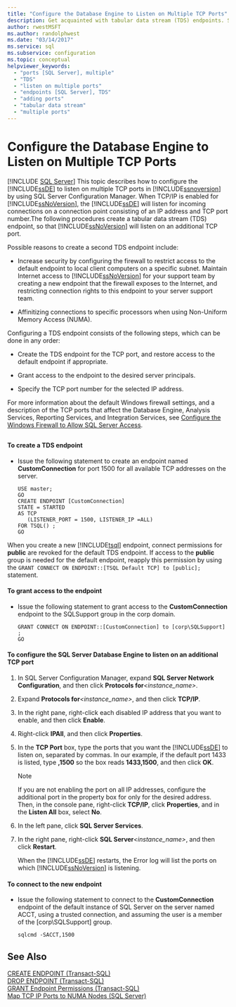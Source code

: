 ```yaml
---
title: "Configure the Database Engine to Listen on Multiple TCP Ports"
description: Get acquainted with tabular data stream (TDS) endpoints. See how to use them to configure the SQL Server Database Engine to listen on multiple TCP ports.
author: rwestMSFT
ms.author: randolphwest
ms.date: "03/14/2017"
ms.service: sql
ms.subservice: configuration
ms.topic: conceptual
helpviewer_keywords:
  - "ports [SQL Server], multiple"
  - "TDS"
  - "listen on multiple ports"
  - "endpoints [SQL Server], TDS"
  - "adding ports"
  - "tabular data stream"
  - "multiple ports"
---
```

# Configure the Database Engine to Listen on Multiple TCP Ports
 [!INCLUDE [SQL Server](../../includes/applies-to-version/sqlserver.md)]
  This topic describes how to configure the [!INCLUDE[ssDE](../../includes/ssde-md.md)] to listen on multiple TCP ports in [!INCLUDE[ssnoversion](../../includes/ssnoversion-md.md)] by using SQL Server Configuration Manager. When TCP/IP is enabled for [!INCLUDE[ssNoVersion](../../includes/ssnoversion-md.md)], the [!INCLUDE[ssDE](../../includes/ssde-md.md)] will listen for incoming connections on a connection point consisting of an IP address and TCP port number.The following procedures create a tabular data stream (TDS) endpoint, so that [!INCLUDE[ssNoVersion](../../includes/ssnoversion-md.md)] will listen on an additional TCP port.  
  
 Possible reasons to create a second TDS endpoint include:  
  
-   Increase security by configuring the firewall to restrict access to the default endpoint to local client computers on a specific subnet. Maintain Internet access to [!INCLUDE[ssNoVersion](../../includes/ssnoversion-md.md)] for your support team by creating a new endpoint that the firewall exposes to the Internet, and restricting connection rights to this endpoint to your server support team.  
  
-   Affinitizing connections to specific processors when using Non-Uniform Memory Access (NUMA).  
  
 Configuring a TDS endpoint consists of the following steps, which can be done in any order:  
  
-   Create the TDS endpoint for the TCP port, and restore access to the default endpoint if appropriate.  
  
-   Grant access to the endpoint to the desired server principals.  
  
-   Specify the TCP port number for the selected IP address.  
  
 For more information about the default Windows firewall settings, and a description of the TCP ports that affect the Database Engine, Analysis Services, Reporting Services, and Integration Services, see [Configure the Windows Firewall to Allow SQL Server Access](../../sql-server/install/configure-the-windows-firewall-to-allow-sql-server-access.md).  
  
##  <a name="SSMSProcedure"></a>  
  
#### To create a TDS endpoint  
  
-   Issue the following statement to create an endpoint named **CustomConnection** for port 1500 for all available TCP addresses on the server.  
  
    ```  
    USE master;  
    GO  
    CREATE ENDPOINT [CustomConnection]  
    STATE = STARTED  
    AS TCP  
       (LISTENER_PORT = 1500, LISTENER_IP =ALL)  
    FOR TSQL() ;  
    GO  
    ```  
  
 When you create a new [!INCLUDE[tsql](../../includes/tsql-md.md)] endpoint, connect permissions for **public** are revoked for the default TDS endpoint. If access to the **public** group is needed for the default endpoint, reapply this permission by using the `GRANT CONNECT ON ENDPOINT::[TSQL Default TCP] to [public];` statement.  
  
#### To grant access to the endpoint  
  
-   Issue the following statement to grant access to the **CustomConnection** endpoint to the SQLSupport group in the corp domain.  
  
    ```  
    GRANT CONNECT ON ENDPOINT::[CustomConnection] to [corp\SQLSupport] ;  
    GO  
    ```  
  
#### To configure the SQL Server Database Engine to listen on an additional TCP port  
  
1.  In SQL Server Configuration Manager, expand **SQL Server Network Configuration**, and then click **Protocols for**_<instance_name>_.  
  
2.  Expand **Protocols for**_<instance_name>_, and then click **TCP/IP**.  
  
3.  In the right pane, right-click each disabled IP address that you want to enable, and then click **Enable**.  
  
4.  Right-click **IPAll**, and then click **Properties**.  
  
5.  In the **TCP Port** box, type the ports that you want the [!INCLUDE[ssDE](../../includes/ssde-md.md)] to listen on, separated by commas. In our example, if the default port 1433 is listed, type **,1500** so the box reads **1433,1500**, and then click **OK**.  
  
    > [!NOTE]  
    >  If you are not enabling the port on all IP addresses, configure the additional port in the property box for only for the desired address. Then, in the console pane, right-click **TCP/IP**, click **Properties**, and in the **Listen All** box, select **No**.  
  
6.  In the left pane, click **SQL Server Services**.  
  
7.  In the right pane, right-click **SQL Server**_<instance_name>_, and then click **Restart**.  
  
     When the [!INCLUDE[ssDE](../../includes/ssde-md.md)] restarts, the Error log will list the ports on which [!INCLUDE[ssNoVersion](../../includes/ssnoversion-md.md)] is listening.  
  
#### To connect to the new endpoint  
  
-   Issue the following statement to connect to the **CustomConnection** endpoint of the default instance of SQL Server on the server named ACCT, using a trusted connection, and assuming the user is a member of the [corp\SQLSupport] group.  
  
    ```  
    sqlcmd -SACCT,1500  
    ```  
  
## See Also  
 [CREATE ENDPOINT &#40;Transact-SQL&#41;](../../t-sql/statements/create-endpoint-transact-sql.md)   
 [DROP ENDPOINT &#40;Transact-SQL&#41;](../../t-sql/statements/drop-endpoint-transact-sql.md)   
 [GRANT Endpoint Permissions &#40;Transact-SQL&#41;](../../t-sql/statements/grant-endpoint-permissions-transact-sql.md)   
 [Map TCP IP Ports to NUMA Nodes &#40;SQL Server&#41;](../../database-engine/configure-windows/map-tcp-ip-ports-to-numa-nodes-sql-server.md)  
  
  
